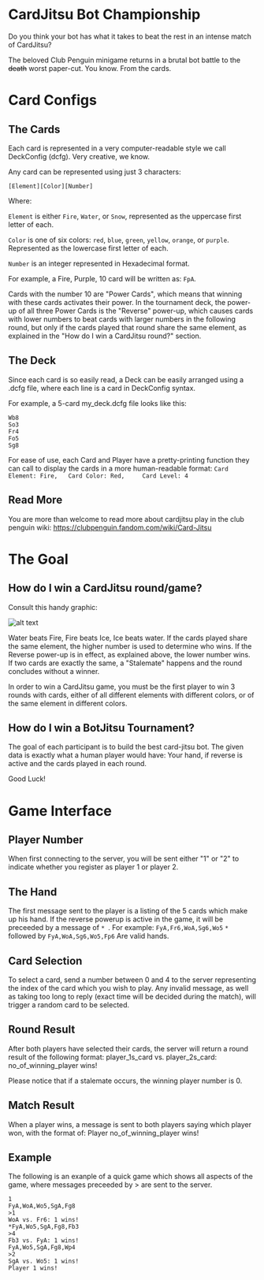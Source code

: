# CardJitsu Bot Championship
Do you think your bot has what it takes to beat the rest in an intense match of CardJitsu?

The beloved Club Penguin minigame returns in a brutal bot battle to the ~~death~~ worst paper-cut.
You know.
From the cards.

# Card Configs
## The Cards
Each card is represented in a very computer-readable style we call DeckConfig (dcfg). Very creative, we know.

Any card can be represented using just 3 characters:
```
[Element][Color][Number]
```
Where:

`Element` is either `Fire`, `Water`, or `Snow`, represented as the uppercase first letter of each.

`Color` is one of six colors: `red`, `blue`, `green`, `yellow`, `orange`, or `purple`. Represented as the lowercase first letter of each.

`Number` is an integer represented in Hexadecimal format.

For example, a Fire, Purple, 10 card will be written as: `FpA`.

Cards with the number 10 are "Power Cards", which means that winning with these cards activates their power.
In the tournament deck, the power-up of all three Power Cards is the "Reverse" power-up, which causes cards with lower numbers to beat cards with larger numbers in the following round, but only if the cards played that round share the same element, as explained in the "How do I win a CardJitsu round?" section.

## The Deck
Since each card is so easily read, a Deck can be easily arranged using a .dcfg file, where each line is a card in DeckConfig syntax.

For example, a 5-card my_deck.dcfg file looks like this:
```
Wb8
So3
Fr4
Fo5
Sg8
```

For ease of use, each Card and Player have a pretty-printing function they can call to display the cards in a more human-readable format: ```Card Element: Fire,   Card Color: Red,     Card Level: 4```

## Read More
You are more than welcome to read more about cardjitsu play in the club penguin wiki:
https://clubpenguin.fandom.com/wiki/Card-Jitsu

# The Goal

## How do I win a CardJitsu round/game?

Consult this handy graphic:

![alt text](https://i.imgur.com/bMHJlW3.png)

Water beats Fire, Fire beats Ice, Ice beats water. If the cards played share the same element, the higher number is used to determine who wins. If the Reverse power-up is in effect, as explained above, the lower number wins. If two cards are exactly the same, a "Stalemate" happens and the round concludes without a winner.

In order to win a CardJitsu game, you must be the first player to win 3 rounds with cards, either of all different elements with different colors, or of the same element in different colors.

## How do I win a BotJitsu Tournament?

The goal of each participant is to build the best card-jitsu bot. The given data is exactly what a human player would have: Your hand, if reverse is active and the cards played in each round.

Good Luck!

# Game Interface

## Player Number
When first connecting to the server, you will be sent either "1" or "2" to indicate whether you register as player 1 or player 2.

## The Hand
The first message sent to the player is a listing of the 5 cards which make up his hand. If the reverse powerup is active in the game, it will be preceeded by a message of ```* ```.
For example:
```FyA,Fr6,WoA,Sg6,Wo5```
```* ``` followed by ```FyA,WoA,Sg6,Wo5,Fp6```
Are valid hands.

## Card Selection
To select a card, send a number between 0 and 4 to the server representing the index of the card which you wish to play.
Any invalid message, as well as taking too long to reply (exact time will be decided during the match),  will trigger a random card to be selected.

## Round Result
After both players have selected their cards, the server will return a round result of the following format:
player_1s_card vs. player_2s_card: no_of_winning_player wins!

Please notice that if a stalemate occurs, the winning player number is 0.

## Match Result
When a player wins, a message is sent to both players saying which player won, with the format of:
Player no_of_winning_player wins!

## Example
The following is an exanple of a quick game which shows all aspects of the game, where messages preceeded by > are sent to the server.
```
1
FyA,WoA,Wo5,SgA,Fg8
>1
WoA vs. Fr6: 1 wins!
*FyA,Wo5,SgA,Fg8,Fb3
>4
Fb3 vs. FyA: 1 wins!
FyA,Wo5,SgA,Fg8,Wp4
>2
SgA vs. Wo5: 1 wins!
Player 1 wins!
```
